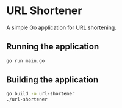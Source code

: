# URL Shortener

A simple Go application for URL shortening.

## Running the application

```bash
go run main.go
```

## Building the application

```bash
go build -o url-shortener
./url-shortener
```

